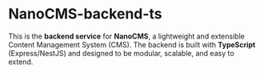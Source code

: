 # NanoCMS-backend-ts
This is the **backend service** for **NanoCMS**, a lightweight and extensible Content Management System (CMS).   The backend is built with **TypeScript** (Express/NestJS) and designed to be modular, scalable, and easy to extend.
